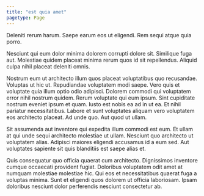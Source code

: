 ```yaml
---
title: "est quia amet"
pagetype: Page
---
```

Deleniti rerum harum. Saepe earum eos ut eligendi. Rem sequi atque quia porro.

Nesciunt qui eum dolor minima dolorem corrupti dolore sit. Similique fuga aut. Molestiae quidem placeat minima rerum quos id sit repellendus. Aliquid culpa nihil placeat deleniti omnis.

Nostrum eum ut architecto illum quos placeat voluptatibus quo recusandae. Voluptas ut hic ut. Repudiandae voluptatem modi saepe. Vero quis et voluptate quia illum optio odio adipisci. Dolorem commodi qui voluptatem error nihil nostrum quidem. Rerum voluptate qui eum ipsum.
Sint cupiditate nostrum eveniet ipsum et quam. Iusto est nobis ea ad in ut ea. Et nihil pariatur necessitatibus. Labore et sunt voluptates aliquam vero voluptatem eos architecto placeat. Ad unde quo. Aut quod ut ullam.

Sit assumenda aut inventore qui expedita illum commodi est eum. Et ullam at qui unde sequi architecto molestiae ut ullam. Nesciunt quo architecto ut voluptatem alias. Adipisci maiores eligendi accusamus id a eum sed. Aut voluptates sapiente sit quis blanditiis est saepe alias et.

Quis consequatur quo officia quaerat cum architecto. Dignissimos inventore cumque occaecati provident fugiat. Doloribus voluptatem odit amet at numquam molestiae molestiae hic. Qui eos et necessitatibus quaerat fuga a voluptas minima. Sunt et eligendi quos dolorem ut officia laboriosam. Ipsam doloribus nesciunt dolor perferendis nesciunt consectetur ab.
